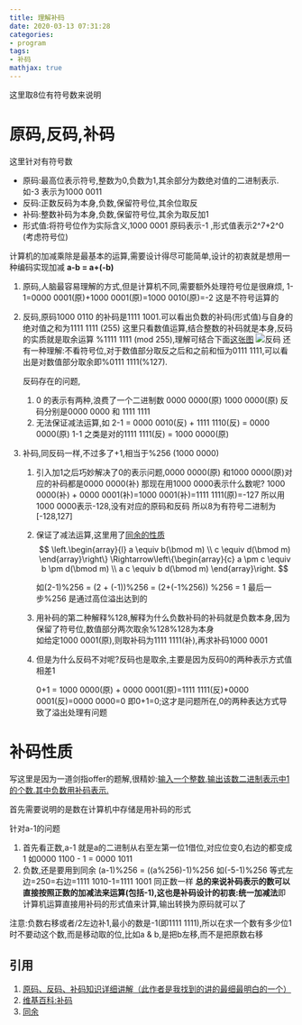 ```yaml
---
title: 理解补码
date: 2020-03-13 07:31:28
categories:
- program
tags:
- 补码
mathjax: true
---
```

这里取8位有符号数来说明

# 原码,反码,补码
这里针对有符号数
- 原码:最高位表示符号,整数为0,负数为1,其余部分为数绝对值的二进制表示.如-3 表示为1000 0011
- 反码:正数反码为本身,负数,保留符号位,其余位取反
- 补码:整数补码为本身,负数,保留符号位,其余为取反加1
- 形式值:将符号位作为实际含义,1000 0001 原码表示-1 ,形式值表示2^7+2^0 (考虑符号位) 

计算机的加减乘除是最基本的运算,需要设计得尽可能简单,设计的初衷就是想用一种编码实现加减 **a-b = a+(-b)**
 
1. 原码,人脑最容易理解的方式,但是计算机不同,需要额外处理符号位是很麻烦,
    1-1=0000 0001(原)+1000 0001(原)=1000 0010(原)=-2 这是不符号运算的

2. 反码,原码1000 0110 的补码是1111 1001.可以看出负数的补码(形式值)与自身的绝对值之和为1111 1111 (255)
这里只看数值运算,结合整数的补码就是本身,反码的实质就是取余运算 %1111 1111 (mod 255),理解可结合下面[这张图](https://zh.wikipedia.org/wiki/%E5%8F%8D%E7%A0%81)
    ![反码](fanma.png)
    还有一种理解:不看符号位,对于数值部分取反之后和之前和恒为0111 1111,可以看出是对数值部分取余即%0111 1111(%127).

    反码存在的问题,
    
    1. 0 的表示有两种,浪费了一个二进制数 0000 0000(原) 1000 0000(原) 反码分别是0000 0000 和 1111 1111
    2. 无法保证减法运算,如 2-1 = 0000 0010(反) + 1111 1110(反) = 0000 0000(原)
        1-1 之类是对的1111 1111(反) = 1000 0000(原) 
    
3. 补码,同反码一样,不过多了+1,相当于%256 (1000 0000)
    1. 引入加1之后巧妙解决了0的表示问题,0000 0000(原) 和1000 0000(原)对应的补码都是0000 0000(补)
        那现在用1000 0000表示什么数呢? 1000 0000(补) + 0000 0001(补)=1000 0001(补)=1111 1111(原)=-127
        所以用1000 0000表示-128,没有对应的原码和反码 所以8为有符号二进制为\[-128,127\]
    2. 保证了减法运算,这里用了[同余的性质](https://zh.wikipedia.org/wiki/%E5%90%8C%E9%A4%98)  
    $$
    \left.\begin{array}{l}
    a \equiv b(\bmod m) \\
    c \equiv d(\bmod m)
    \end{array}\right\} \Rightarrow\left\{\begin{array}{c}
    a \pm c \equiv b \pm d(\bmod m) \\
    a c \equiv b d(\bmod m)
    \end{array}\right.
    $$  
    
        如(2-1)%256 = (2 + (-1))%256 = (2+(-1%256)) %256 = 1 最后一步%256 是通过高位溢出达到的
    
    3. 用补码的第二种解释%128,解释为什么负数补码的补码就是负数本身,因为保留了符号位,数值部分两次取余%128%128为本身  
        如给定1000 0001(原),则取补码为1111 1111(补),再求补码1000 0001
    4. 但是为什么反码不对呢?反码也是取余,主要是因为反码0的两种表示方式值相差1
    
        0+1 = 1000 0000(原) + 0000 0001(原)=1111 1111(反)+0000 0001(反)=0000 0000=0
        即0+1=0;这才是问题所在,0的两种表达方式导致了溢出处理有问题

# 补码性质
写这里是因为一道剑指offer的题解,很精妙:[输入一个整数,输出该数二进制表示中1的个数.其中负数用补码表示.](https://www.nowcoder.com/profile/9536154/codeBookDetail?submissionId=17465787)

首先需要说明的是数在计算机中存储是用补码的形式

针对a-1的问题
1. 首先看正数,a-1 就是a的二进制从右至左第一位1借位,对应位变0,右边的都变成1 如0000 1100 - 1 = 0000 1011
2. 负数,还是要用到同余 (a-1)%256 = ((a%256)-1)%256 如(-5-1)%256 等式左边=250=右边=1111 1010-1=1111 1001 同正数一样
**总的来说补码表示的数可以直接按照正数的加减法来运算(包括-1),这也是补码设计的初衷:统一加减法**即计算机运算直接用补码的形式值来计算,输出转换为原码就可以了

注意:负数右移或者/2左边补1,最小的数是-1(即1111 1111),所以在求一个数有多少位1时不要动这个数,而是移动取的位,比如a & b,是把b左移,而不是把原数右移
    
## 引用
1. [原码、反码、补码知识详细讲解（此作者是我找到的讲的最细最明白的一个）](https://blog.csdn.net/zl10086111/article/details/80907428)
2. [维基百科:补码](https://zh.wikipedia.org/wiki/%E4%BA%8C%E8%A3%9C%E6%95%B8)
3. [同余](https://zh.wikipedia.org/wiki/%E5%90%8C%E9%A4%98)